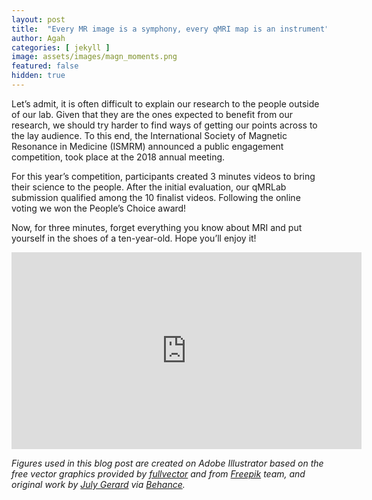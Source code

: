 ```yaml
---
layout: post
title:  "Every MR image is a symphony, every qMRI map is an instrument"
author: Agah
categories: [ jekyll ]
image: assets/images/magn_moments.png
featured: false
hidden: true
---
```


Let’s admit, it is often difficult to explain our research to the people outside of our lab. Given that they are the ones expected to benefit from our research, we should try harder to find ways of getting our points across to the lay audience. To this end, the International Society of Magnetic Resonance in Medicine (ISMRM) announced a public engagement competition, took place at the 2018 annual meeting.

For this year’s competition, participants created 3 minutes videos to bring their science to the people. After the initial evaluation, our qMRLab submission qualified among the 10 finalist videos. Following the online voting we won the People’s Choice award!

Now, for three minutes, forget everything you know about MRI and put yourself in the shoes of a ten-year-old. Hope you’ll enjoy it!

<iframe width="560" height="315" src="https://www.youtube.com/embed/3YE9R5-Zg7c?rel=0" frameborder="0" allow="autoplay; encrypted-media" allowfullscreen></iframe>


_Figures used in this blog post are created on Adobe Illustrator based on the free vector graphics provided by [fullvector](https://www.freepik.com/fullvector) and from [Freepik](https://www.freepik.com) team, and original work by [July Gerard](https://www.behance.net/gerardjuly) via [Behance](https://www.behance.net)._
